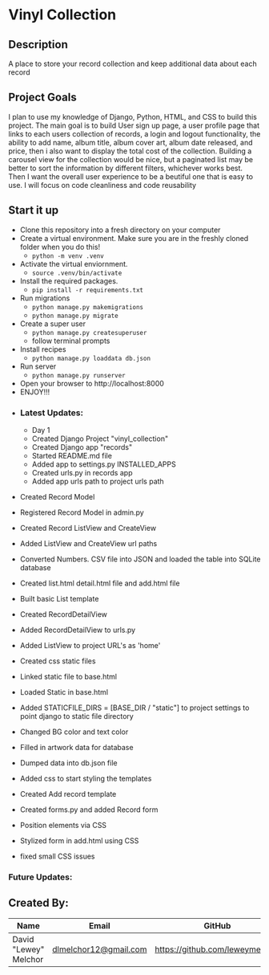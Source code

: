 # Vinyl Collection

## Description
A place to store your record collection and keep additional data about each record

## Project Goals
I plan to use my knowledge of Django, Python, HTML, and CSS to build this project.
The main goal is to build User sign up page, a user profile page that links to each users collection of records,
a login and logout functionality, the ability to add name, album title, album cover art, album date released, and price, then i also want to display the total cost of the collection.
Building a carousel view for the collection would be nice, but a paginated list may be better to sort the information by different filters, whichever works best. Then I want the overall user experience to be a beutiful one that is easy to use. I will focus on code cleanliness and code reusability

## Start it up
- Clone this repository into a fresh directory on your computer
- Create a virtual environment. Make sure you are in the freshly cloned folder when you do this!
    - `python -m venv .venv`
- Activate the virtual enviornment.
    - `source .venv/bin/activate`
- Install the required packages.
    - `pip install -r requirements.txt`
- Run migrations
    - `python manage.py makemigrations`
    - `python manage.py migrate`
- Create a super user
    - `python manage.py createsuperuser`
    - follow terminal prompts
- Install recipes
    - `python manage.py loaddata db.json`
- Run server
    - `python manage.py runserver`
- Open your browser to http://localhost:8000
- ENJOY!!!

+ ### Latest Updates:
    + Day 1
    - Created Django Project "vinyl_collection"
    - Created Django app "records"
    - Started README.md file
    - Added app to settings.py INSTALLED_APPS
    - Created urls.py in records app
    - Added app urls path to project urls path

- Created Record Model
- Registered Record Model in admin.py
- Created Record ListView and CreateView
- Added ListView and CreateView url paths
- Converted Numbers. CSV file into JSON and loaded the table into SQLite database

- Created list.html detail.html file and add.html file
- Built basic List template
- Created RecordDetailView
- Added RecordDetailView to urls.py
- Added ListView to project URL's as 'home'

- Created css static files
- Linked static file to base.html
- Loaded Static in base.html
- Added STATICFILE_DIRS = [BASE_DIR / "static"] to project settings to point django to static file directory
- Changed BG color and text color

- Filled in artwork data for database
- Dumped data into db.json file

- Added css to start styling the templates
- Created Add record template
- Created forms.py and added Record form

- Position elements via CSS
- Stylized form in add.html using CSS
- fixed small CSS issues

### Future Updates:

## Created By:

|Name|Email|GitHub|
|----|-----|-------|
|David "Lewey" Melchor|dlmelchor12@gmail.com|https://github.com/leweymelchor|
